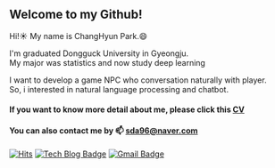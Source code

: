 ## Welcome to my Github!

Hi!:sunny: My name is ChangHyun Park.:smile:

I'm graduated Dongguck University in Gyeongju.  
My major was statistics and now study deep learning

I want to develop a game NPC who conversation naturally with player.  
So, i interested in natural language processing and chatbot.

#### If you want to know more detail about me, please click this [CV](https://github.com/sda96/sda96/blob/main/CV.pdf)
#### You can also contact me by 📫 sda96@naver.com


[![Hits](https://hits.seeyoufarm.com/api/count/incr/badge.svg?url=https%3A%2F%2Fgithub.com%2Fsda96&count_bg=%2379C83D&title_bg=%23555555&icon=mongodb.svg&icon_color=%23E7E7E7&title=hits&edge_flat=false)](https://hits.seeyoufarm.com)
 [![Tech Blog Badge](http://img.shields.io/badge/-Tech%20blog-black?style=flat-square&logo=github&link=https://sda96.github.io/)](https://sda96.github.io/)
[![Gmail Badge](https://img.shields.io/badge/Gmail-d14836?style=flat-square&logo=Gmail&logoColor=white&link=mailto:qkrckdgus96@gmail.com)](mailto:qkrckdgus96@gmail.com)
